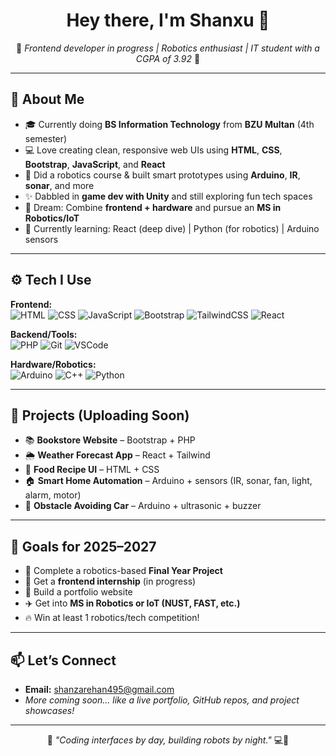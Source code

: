 <h1 align="center">Hey there, I'm Shanxu 👋</h1>
<p align="center">
  🌟 <i>Frontend developer in progress | Robotics enthusiast | IT student with a CGPA of 3.92</i> 🌟  
</p>

---

## 🧠 About Me

- 🎓 Currently doing **BS Information Technology** from **BZU Multan** (4th semester)
- 💻 Love creating clean, responsive web UIs using **HTML**, **CSS**, **Bootstrap**, **JavaScript**, and **React**
- 🤖 Did a robotics course & built smart prototypes using **Arduino**, **IR**, **sonar**, and more
- ✨ Dabbled in **game dev with Unity** and still exploring fun tech spaces
- 🎯 Dream: Combine **frontend + hardware** and pursue an **MS in Robotics/IoT**
- 🌱 Currently learning: React (deep dive) | Python (for robotics) | Arduino sensors

---

## ⚙️ Tech I Use

**Frontend:**  
![HTML](https://img.shields.io/badge/HTML-E34F26?style=for-the-badge&logo=html5&logoColor=white)
![CSS](https://img.shields.io/badge/CSS-1572B6?style=for-the-badge&logo=css3&logoColor=white)
![JavaScript](https://img.shields.io/badge/JavaScript-F7DF1E?style=for-the-badge&logo=javascript&logoColor=black)
![Bootstrap](https://img.shields.io/badge/Bootstrap-563D7C?style=for-the-badge&logo=bootstrap&logoColor=white)
![TailwindCSS](https://img.shields.io/badge/Tailwind_CSS-38B2AC?style=for-the-badge&logo=tailwind-css&logoColor=white)
![React](https://img.shields.io/badge/React-20232A?style=for-the-badge&logo=react&logoColor=61DAFB)

**Backend/Tools:**  
![PHP](https://img.shields.io/badge/PHP-777BB4?style=for-the-badge&logo=php&logoColor=white)
![Git](https://img.shields.io/badge/Git-F05032?style=for-the-badge&logo=git&logoColor=white)
![VSCode](https://img.shields.io/badge/VS_Code-007ACC?style=for-the-badge&logo=visual-studio-code&logoColor=white)

**Hardware/Robotics:**  
![Arduino](https://img.shields.io/badge/Arduino-00979D?style=for-the-badge&logo=arduino&logoColor=white)
![C++](https://img.shields.io/badge/C++-00599C?style=for-the-badge&logo=cplusplus&logoColor=white)
![Python](https://img.shields.io/badge/Python-3776AB?style=for-the-badge&logo=python&logoColor=white)

---

## 🚀 Projects (Uploading Soon)

- 📚 **Bookstore Website** – Bootstrap + PHP  
- 🌦️ **Weather Forecast App** – React + Tailwind  
- 🍱 **Food Recipe UI** – HTML + CSS  
- 🏠 **Smart Home Automation** – Arduino + sensors (IR, sonar, fan, light, alarm, motor)  
- 🤖 **Obstacle Avoiding Car** – Arduino + ultrasonic + buzzer

---

## 🎯 Goals for 2025–2027

- 🧪 Complete a robotics-based **Final Year Project**  
- 💼 Get a **frontend internship** (in progress)  
- 🧠 Build a portfolio website  
- ✈️ Get into **MS in Robotics or IoT (NUST, FAST, etc.)**  
- 🔥 Win at least 1 robotics/tech competition!

---

## 📫 Let’s Connect

- **Email:** shanzarehan495@gmail.com  
- *More coming soon... like a live portfolio, GitHub repos, and project showcases!*

---

<p align="center">
  🦾 <i>"Coding interfaces by day, building robots by night."</i> 💻🤖
</p>

